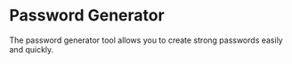 # Password Generator
 The password generator tool allows you to create strong passwords easily and quickly.
